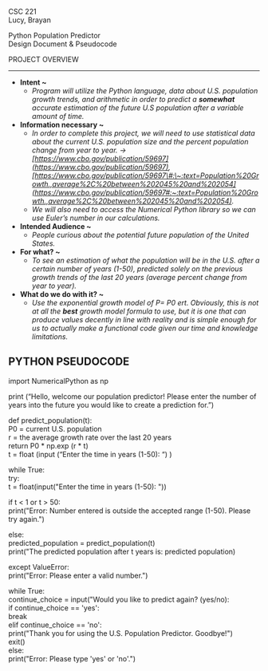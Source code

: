 CSC 221  
Lucy, Brayan

Python Population Predictor  
Design Document & Pseudocode

	  
PROJECT OVERVIEW

---

* **Intent \~**  
  * *Program will utilize the Python language, data about U.S. population growth trends, and arithmetic in order to predict a **somewhat** accurate estimation of the future U.S population after a variable amount of time.*   
* **Information necessary \~**  
  * *In order to complete this project, we will need to use statistical data about the current U.S. population size and the percent population change from year to year. → [https://www.cbo.gov/publication/59697](https://www.cbo.gov/publication/59697), [https://www.cbo.gov/publication/59697\#:\~:text=Population%20Growth.,average%2C%20between%202045%20and%202054](https://www.cbo.gov/publication/59697#:~:text=Population%20Growth.,average%2C%20between%202045%20and%202054).*   
  * *We will also need to access the Numerical Python library so we can use Euler’s number in our calculations.*   
* **Intended Audience \~**  
  * *People curious about the potential future population of the United States.*   
* **For what? \~**  
  * *To see an estimation of what the population will be in the U.S. after a certain number of years (1-50), predicted solely on the previous growth trends of the last 20 years (average percent change from year to year).*   
* **What do we do with it? \~**  
  * *Use the exponential growth model of P= P0  ert. Obviously, this is not at all the **best** growth model formula to use, but it is one that can produce values decently in line with reality and is simple enough for us to actually make a functional code given our time and knowledge limitations.*

PYTHON PSEUDOCODE  
---

import NumericalPython as np

print (“Hello, welcome our population predictor\! Please enter the number of years into the future you would like to create a prediction for.”)

def	predict\_population(t):  
	P0 \= current U.S. population  
	r \= the average growth rate over the last 20 years  
		return P0 \* np.exp (r  \* t)  
t \= float (input (“Enter the time in years (1-50): “) )

while True:  
    try:  
        t \= float(input("Enter the time in years (1-50): "))  
          
if t \< 1 or t \> 50:  
            print("Error: Number entered is outside the accepted range (1-50). Please try again.")

else:  
            predicted\_population \= predict\_population(t)  
            print("The predicted population after t years is: predicted population)

except ValueError:  
        print("Error: Please enter a valid number.")  
      
while True:  
        continue\_choice \= input("Would you like to predict again? (yes/no):   
        if continue\_choice \== 'yes':  
            break  
        elif continue\_choice \== 'no':  
            print("Thank you for using the U.S. Population Predictor. Goodbye\!")  
            exit()   
        else:  
            print("Error: Please type 'yes' or 'no'.")  
